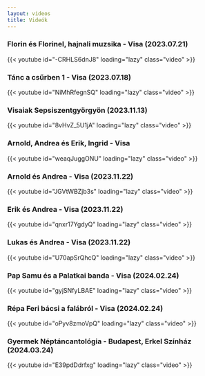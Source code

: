 ```yaml
---
layout: videos
title: Videók
---
```

### Florin és Florinel, hajnali muzsika - Visa (2023.07.21)
{{< youtube id="-CRHLS6dnJ8" loading="lazy" class="video" >}}
### Tánc a csűrben 1 - Visa (2023.07.18)
{{< youtube id="NiMhRfegnSQ" loading="lazy" class="video" >}}
### Visaiak Sepsiszentgyörgyön (2023.11.13)
{{< youtube id="8vHvZ_5U1jA" loading="lazy" class="video" >}}
### Arnold, Andrea és Erik, Ingrid - Visa 
{{< youtube id="weaqJuggONU" loading="lazy" class="video" >}}
### Arnold és Andrea - Visa (2023.11.22)
{{< youtube id="JGVtWBZjb3s" loading="lazy" class="video" >}}
### Erik és Andrea - Visa (2023.11.22)
{{< youtube id="qnxr17YgdyQ" loading="lazy" class="video" >}}
### Lukas és Andrea - Visa (2023.11.22)
{{< youtube id="U70apSrQhcQ" loading="lazy" class="video" >}}
### Pap Samu és a Palatkai banda - Visa (2024.02.24)
{{< youtube id="gyjSNfyLBAE" loading="lazy" class="video" >}}
### Répa Feri bácsi a falábról - Visa (2024.02.24)
{{< youtube id="oPyv8zmoVpQ" loading="lazy" class="video" >}}
### Gyermek Néptáncantológia - Budapest, Erkel Színház (2024.03.24)
{{< youtube id="E39pdDdrfxg" loading="lazy" class="video" >}}



